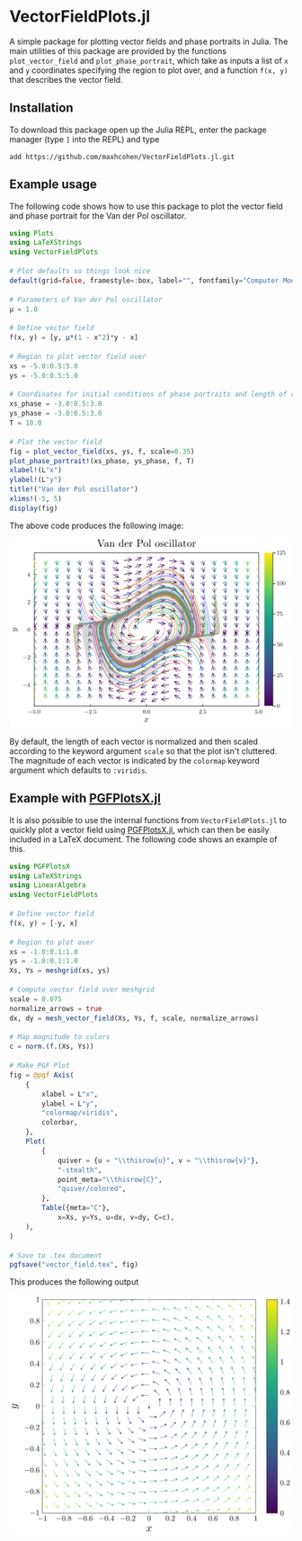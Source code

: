 # VectorFieldPlots.jl
A simple package for plotting vector fields and phase portraits in Julia. The main utilities of this package are provided by the functions `plot_vector_field` and `plot_phase_portrait`, which take as inputs a list of `x` and `y` coordinates specifying the region to plot over, and a function `f(x, y)` that describes the vector field. 

## Installation
To download this package open up the Julia REPL, enter the package manager (type `]` into the REPL) and type

    add https://github.com/maxhcohen/VectorFieldPlots.jl.git

## Example usage
The following code shows how to use this package to plot the vector field and phase portrait for the Van der Pol oscillator.

```julia
using Plots
using LaTeXStrings
using VectorFieldPlots

# Plot defaults so things look nice
default(grid=false, framestyle=:box, label="", fontfamily="Computer Modern")

# Parameters of Van der Pol oscillator
μ = 1.0

# Define vector field
f(x, y) = [y, μ*(1 - x^2)*y - x]

# Region to plot vector field over
xs = -5.0:0.5:5.0
ys = -5.0:0.5:5.0

# Coordinates for initial conditions of phase portraits and length of corresponding sim
xs_phase = -3.0:0.5:3.0
ys_phase = -3.0:0.5:3.0
T = 10.0

# Plot the vector field
fig = plot_vector_field(xs, ys, f, scale=0.35)
plot_phase_portrait!(xs_phase, ys_phase, f, T)
xlabel!(L"x")
ylabel!(L"y")
title!("Van der Pol oscillator")
xlims!(-5, 5)
display(fig)

```

The above code produces the following image:

![](https://github.com/maxhcohen/VectorFieldPlots.jl/blob/main/images/van_der_pol.png)

By default, the length of each vector is normalized and then scaled according to the keyword argument `scale` so that the plot isn't cluttered. The magnitude of each vector is indicated by the `colormap` keyword argument which defaults to `:viridis`. 

## Example with [PGFPlotsX.jl](https://github.com/KristofferC/PGFPlotsX.jl)
It is also possible to use the internal functions from `VectorFieldPlots.jl` to quickly plot a vector field using [PGFPlotsX.jl](https://github.com/KristofferC/PGFPlotsX.jl), which can then be easily included in a LaTeX document. The following code shows an example of this.

```julia
using PGFPlotsX
using LaTeXStrings
using LinearAlgebra
using VectorFieldPlots

# Define vector field
f(x, y) = [-y, x]

# Region to plot over
xs = -1.0:0.1:1.0
ys = -1.0:0.1:1.0
Xs, Ys = meshgrid(xs, ys)

# Compute vector field over meshgrid
scale = 0.075
normalize_arrows = true
dx, dy = mesh_vector_field(Xs, Ys, f, scale, normalize_arrows)

# Map magnitude to colors
c = norm.(f.(Xs, Ys))

# Make PGF Plot
fig = @pgf Axis(
    {   
        xlabel = L"x",
        ylabel = L"y",
        "colormap/viridis",
        colorbar,
    },
    Plot(
        {
            quiver = {u = "\\thisrow{u}", v = "\\thisrow{v}"},
            "-stealth",
            point_meta="\\thisrow{C}",
            "quiver/colored",
        },
        Table({meta="C"},
            x=Xs, y=Ys, u=dx, v=dy, C=c),
    ),
)

# Save to .tex document
pgfsave("vector_field.tex", fig)
```

This produces the following output

![](https://github.com/maxhcohen/VectorFieldPlots.jl/blob/main/images/vector_field.png)